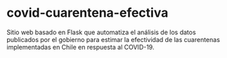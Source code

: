 # covid-cuarentena-efectiva
Sitio web basado en Flask que automatiza el análisis de los datos publicados por el gobierno para estimar la efectividad de las cuarentenas implementadas en Chile en respuesta al COVID-19.
